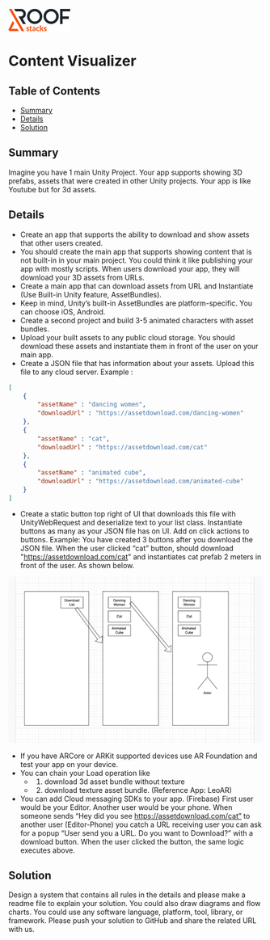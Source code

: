 ![RoofStacks Logo](../../roofstacks-logo.png)

# Content Visualizer

## Table of Contents
- [Summary](#summary)
- [Details](#details)
- [Solution](#solution)

## Summary
Imagine you have 1 main Unity Project. Your app supports showing 3D prefabs, assets that were created in
other Unity projects. Your app is like Youtube but for 3d assets.

## Details 
- Create an app that supports the ability to download and show assets that other users created.
- You should create the main app that supports showing content that is not built-in in your main project. You
could think it like publishing your app with mostly scripts. When users download your app, they will
download your 3D assets from URLs. 
- Create a main app that can download assets from URL and Instantiate (Use Built-in Unity feature,
AssetBundles).
- Keep in mind, Unity’s built-in AssetBundles are platform-specific. You can choose iOS, Android.
- Create a second project and build 3-5 animated characters with asset bundles.
- Upload your built assets to any public cloud storage. You should download these assets and
instantiate them in front of the user on your main app.
- Create a JSON file that has information about your assets. Upload this file to any cloud server. Example :

```json
[
    {
        "assetName" : "dancing women",
        "downloadUrl" : "https://assetdownload.com/dancing-women"
    },
    {
        "assetName" : "cat",
        "downloadUrl" : "https://assetdownload.com/cat"
    },
    {
        "assetName" : "animated cube",
        "downloadUrl" : "https://assetdownload.com/animated-cube"
    }
]
```
- Create a static button top right of UI that downloads this file with UnityWebRequest and deserialize
text to your list class. Instantiate buttons as many as your JSON file has on UI. Add on click actions to
buttons. Example: You have created 3 buttons after you download the JSON file. When the user clicked “cat”
button, should download "https://assetdownload.com/cat" and instantiates cat prefab 2 meters in front
of the user. As shown below.

![Mockup](content-visualizer-mockup.png)

- If you have ARCore or ARKit supported devices use AR Foundation and test your app on your
device.
- You can chain your Load operation like 
    - 1. download 3d asset bundle without texture 
    - 2. download texture asset bundle. (Reference App: LeoAR)
- You can add Cloud messaging SDKs to your app. (Firebase) First user would be your Editor.
Another user would be your phone. When someone sends “Hey did you see https://assetdownload.com/cat” to another user (Editor-Phone) you catch a URL receiving user you can ask for a popup “User send you a URL. Do you want to Download?” with a download button. When the user clicked the button, the same logic executes above.

## Solution
Design a system that contains all rules in the details and please make a readme file to explain your solution. You could also draw diagrams and flow charts. You could use any software language, platform, tool, library, or framework. Please push your solution to GitHub and share the related URL with us.